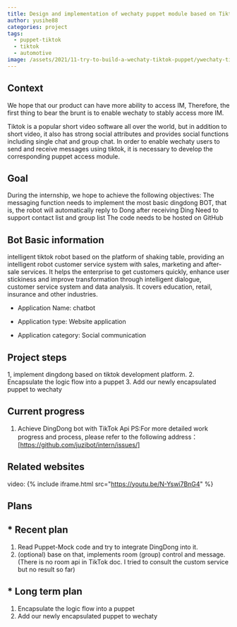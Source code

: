 ```yaml
---
title: Design and implementation of wechaty puppet module based on Tiktok
author: yusihe88
categories: project
tags:
  - puppet-tiktok
  - tiktok
  - automotive
image: /assets/2021/11-try-to-build-a-wechaty-tiktok-puppet/ywechaty-tiktok-puppet.webp
---
```

   
## Context

We hope that our product can have more ability to access IM, Therefore, the first thing to bear the brunt is to enable wechaty to stably access more IM.

Tiktok is a popular short video software all over the world, but in addition to short video, it also has strong social attributes and provides social functions including single chat and group chat.
In order to enable wechaty users to send and receive messages using tiktok, it is necessary to develop the corresponding puppet access module.

## Goal

During the internship, we hope to achieve the following objectives:
The messaging function needs to implement the most basic dingdong BOT, that is, the robot will automatically reply to Dong after receiving Ding
Need to support contact list and group list
The code needs to be hosted on GitHub

## Bot Basic information

intelligent tiktok robot based on the platform of shaking table, providing an intelligent robot customer service system with sales, marketing and after-sale services. It helps the enterprise to get customers quickly, enhance user stickiness and improve transformation through intelligent dialogue, customer service system and data analysis. It covers education, retail, insurance and other industries.

* Application Name: chatbot

* Application type: Website application

* Application category: Social communication

## Project steps

  1, implement dingdong based on tiktok development platform.
  2. Encapsulate the logic flow into a puppet
  3. Add our newly encapsulated puppet to wechaty

## Current progress

  1. Achieve DingDong bot with TikTok Api
PS:For more detailed work progress and process, please refer to the following address：
[https://github.com/juzibot/intern/issues/]

## Related websites

video:
{% include iframe.html src="https://youtu.be/N-Yswi7BnG4" %}

## Plans

## * Recent plan

  1. Read Puppet-Mock code and try to integrate DingDong into it.
  2. (optional) base on that, implements room (group) control and message. (There is no room api in TikTok doc. I tried to consult the custom service but no result so far)

## * Long term plan

  1. Encapsulate the logic flow into a puppet
  2. Add our newly encapsulated puppet to wechaty
